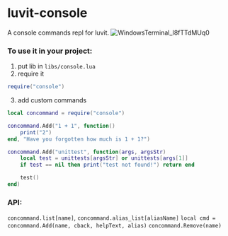 # luvit-console
A console commands repl for luvit.
![WindowsTerminal_l8fTTdMUq0](https://github.com/Be1zebub/luvit-console/assets/34854689/2f4f4a1e-dc1f-4fbd-8e68-22327177b39c)
 
 
### To use it in your project:
1. put lib in `libs/console.lua`
2. require it
```lua
require("console")
```
3. add custom commands
```lua
local concommand = require("console")

concommand.Add("1 + 1", function()
    print("2")
end, "Have you forgotten how much is 1 + 1?")

concommand.Add("unittest", function(args, argsStr)
    local test = unittests[argsStr] or unittests[args[1]]
    if test == nil then print("test not found!") return end

    test()
end)
```
 
 
### API:
`concommand.list[name]`, `concommand.alias_list[aliasName]`
`local cmd = concommand.Add(name, cback, helpText, alias)`
`concommand.Remove(name)`
